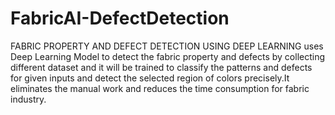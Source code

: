 # FabricAI-DefectDetection
FABRIC PROPERTY AND  DEFECT DETECTION USING DEEP LEARNING uses Deep Learning Model to detect the  fabric property and defects by collecting different  dataset  and it will be trained to classify the patterns and defects for given inputs and detect  the selected region of colors precisely.It eliminates the manual work and reduces the time consumption for fabric industry.
